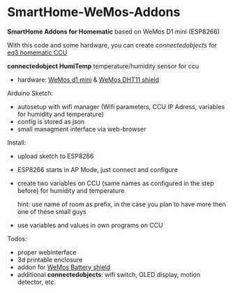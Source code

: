 # SmartHome-WeMos-Addons
**SmartHome Addons for Homematic** based on WeMos D1 mini (ESP8266)

With this code and some hardware, you can create *connectedobjects* for [eq3 homematic CCU](http://www.eq-3.de/produkte/homematic.html)

__connectedobject HumiTemp__
temperature/humidity sensor for ccu

* hardware: [WeMos d1 mini](https://www.wemos.cc/product/d1-mini.html) & [WeMos DHT11 shield](https://www.wemos.cc/product/dht-shield.html)


Arduino Sketch:
* autosetup with wifi manager 
  (Wifi parameters, CCU IP Adress, variables for humidity and temperature) 
* config is stored as json
* small managment interface via web-browser


Install:
* upload sketch to ESP8266
* ESP8266 starts in AP Mode, just connect and configure
* create two variables on CCU (same names as configured in the step before) for humidity and temperature

   hint: use name of room as prefix, in the case you plan to have more then one of these small guys
* use variables and values in own programs on CCU


Todos:
* proper webinterface
* 3d printable enclosure
* addon for [WeMos Battery shield](https://www.wemos.cc/product/battery-shield.html)
* additional **connectedobjects**: wifi switch, OLED display, motion detector, etc.




  
 
